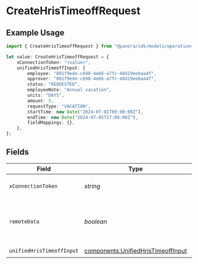 # CreateHrisTimeoffRequest

## Example Usage

```typescript
import { CreateHrisTimeoffRequest } from "@panora/sdk/models/operations";

let value: CreateHrisTimeoffRequest = {
    xConnectionToken: "<value>",
    unifiedHrisTimeoffInput: {
        employee: "801f9ede-c698-4e66-a7fc-48d19eebaa4f",
        approver: "801f9ede-c698-4e66-a7fc-48d19eebaa4f",
        status: "REQUESTED",
        employeeNote: "Annual vacation",
        units: "DAYS",
        amount: 5,
        requestType: "VACATION",
        startTime: new Date("2024-07-01T09:00:00Z"),
        endTime: new Date("2024-07-05T17:00:00Z"),
        fieldMappings: {},
    },
};
```

## Fields

| Field                                                                                    | Type                                                                                     | Required                                                                                 | Description                                                                              |
| ---------------------------------------------------------------------------------------- | ---------------------------------------------------------------------------------------- | ---------------------------------------------------------------------------------------- | ---------------------------------------------------------------------------------------- |
| `xConnectionToken`                                                                       | *string*                                                                                 | :heavy_check_mark:                                                                       | The connection token                                                                     |
| `remoteData`                                                                             | *boolean*                                                                                | :heavy_minus_sign:                                                                       | Set to true to include data from the original Hris software.                             |
| `unifiedHrisTimeoffInput`                                                                | [components.UnifiedHrisTimeoffInput](../../models/components/unifiedhristimeoffinput.md) | :heavy_check_mark:                                                                       | N/A                                                                                      |
